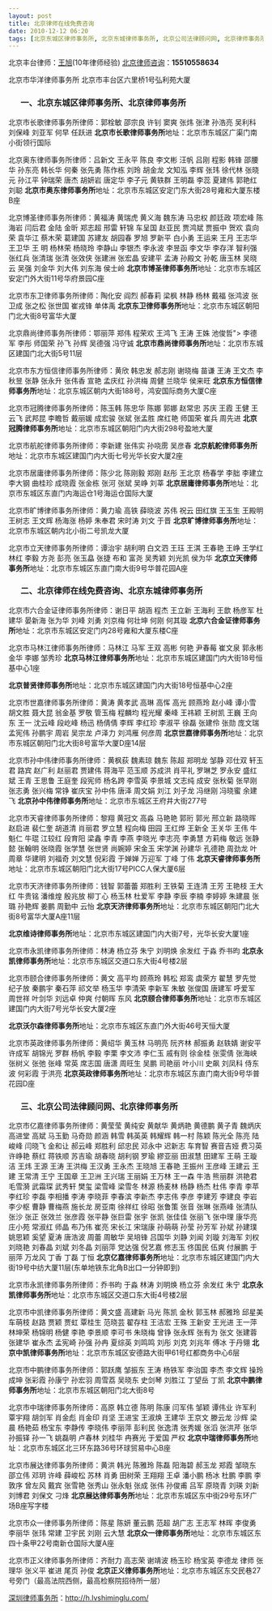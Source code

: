 ```yaml
---
layout: post
title: 北京律师在线免费咨询
date: 2010-12-12 06:20
tags: [北京东城区律师事务所, 北京东城律师事务所, 北京公司法律顾问网, 北京律师事务所, 北京律师在线咨询]
---
```

北京丰台律师：<a href="http://h.lvshiminglu.com/bj" target="_blank">王旭</a>(10年律师经验)
<a href="http://h.lvshiminglu.com/law/category/beijing" target="_blank">北京律师咨询</a>：<strong>15510558634</strong>

北京市华洋律师事务所
北京市丰台区六里桥1号弘利苑大厦
<ol>
<h3>一、北京东城区律师事务所、北京律师事务所</h3>
</ol>
北京市长歌律师事务所律师：郭栓敏 邵宗良 许钊 窦爽 张炜  张津 孙浩亮 吴利科 刘保峰 刘亚军 何早 任跃进
<strong>北京市长歌律师事务所</strong>地址：北京市东城区广渠门南小街领行国际

北京奥东律师事务所律师：吕新文 王永平 陈良 李文彬 汪帆 吕刚 程影 韩锋 邵腰华 孙东亮 韩长华 何秦 张先勇 陈作栋 刘玲 胡金龙 文知泓 李辉 张玮 徐代林 张晓元 孙江平 钟瑞荣 唐杰 胡妍岩 唐定华 李子元 黄轶群 王明磊 李蕊 夏建伟 郭艳红 刘聪
<strong>北京市奥东律师事务所</strong>地址：北京市东城区安定门东大街28号雍和大厦东楼B座

北京博圣律师事务所律师：黄福涛 黄瑞虎 黄义海 魏东涛 马忠权 颜廷政 项宏峰 陈海岩 闫后君 金陆 金昕 郑志超 邢雷 轩锦 车呈国 赵亚民 贾鸿斌 贾振中 贺欢 袁向荣 袁华江 蔡木荣 葛建国 苏建友 胡园春 罗旭 罗新平 白小勇 王运来 王月 王志华 王卫华 王 明 杨林荣 杨晓玲 李静山 李银杰 李永波 李昱函 李文华 李存洋 智利强 张红兵 张清瑞 张清 张效侠 张建洲 张宏晶 安建平 孟涛 孙殿文 孙乾 唐玉林 吴晓云 吴强 刘金华 刘大伟 刘东海 侯士岭
<strong>北京市博圣律师事务所</strong>地址：北京市东城区安定门外大街11号华府景园C座

北京市东卫律师事务所律师：陶化安 阎烈 郝春莉 梁枫 林静 杨林 戴福 张鸿波 张卫成 张之松 张世国 崔戎锋 单体禹
<strong>北京东卫律师事务所</strong>地址：北京市东城区朝阳门北大街8号富华大厦

北京鼎尚律师事务所律师：鄂丽萍 郑伟 程荣欢 王鸿飞 王涛 王姝 池俊哲"&gt; 李德军 李彤 师国荣 孙飞 孙辉 吴德强 冯守诚
<strong>北京市鼎尚律师事务所</strong>地址：北京市东城区建国门北大街5号11层

北京市东方恒信律师事务所律师：黄欣 韩忠发 郝志刚 谢晓梅 苗谦 王涛 王文杰 李秋昱 张静 张永升 张伟香 宣艳 孟庆红 孙洪梅 周健 兰晓华 侯来旺
<strong>北京东方恒信律师事务所</strong>地址：北京东城区朝内大街188号，鸿安国际商务大厦C座

北京市冠腾律师事务所律师：陈玉韩 陈忠华 陈娜 郭娜 赵常忠 苏庆 王霞 王健 王云飞 武邦昆 李瞻哲 戴丽媛 成宏骏 张斌 张孟胜 席红艳 师国荣 崔兵 周先进
<strong>北京冠腾律师事务所</strong>地址：北京市东城区朝阳门内大街298号盈地大厦

北京市航舵律师事务所律师：李新建 张伟实 孙哓雳 吴彦春
<strong>北京航舵律师事务所</strong>地址：北京市东城区建国门内大街七号光华长安大厦2座

北京市居庸律师事务所律师：陈少北 陈刚毅 郑刚 赵彤 王北京 杨春学 李胐 李建立 李大钢 曲桂珍 成晓霞 张金栋 张河 张斌 吴峥 刘莘
<strong>北京居庸律师事务所</strong>地址：北京市东城区东直门内海运仓1号海运仓国际大厦

北京市旷博律师事务所律师：黄力瑜 高铁 薛晓波 苏伟 祝云 田红旗 王玉生 王殿明 王树志 王文辉 杨海涨 杨婷 朱奉君 宋时涛 刘文 于晋
<strong>北京旷博律师事务所</strong>地址：北京市东城区朝内北小街二号凯龙大厦

北京市立天律师事务所律师：谭治宇 胡利明 白文泗 王珏 王淇 王春艳 王峥 王学红 林红 李毅 方尧 彭亮 张玉皛 张捷 布和 富尧 吴秀颖 刘光凯 侯为华
<strong>北京立天律师事务所</strong>地址：北京市东城区东直门南大街9号华普花园A座
<ol>
<h3>二、北京律师在线免费咨询、北京东城律师事务所</h3>
</ol>
北京市六合金证律师事务所律师：谢日平 胡涵 程杰 王立新 王海利 王歆 杨彦军 杜建华 晏新海 张为华 刘峰 刘勇 刘京梅 何壮坤 何刚 何其璇
<strong>北京六合金证律师事务所</strong>地址：北京市东城区安定门内28号雍和大厦东楼C座

北京市马林江律师事务所律师：马林江 马军 王双 高彬 何艳 尹春莓 崔文泉 郭永彬 金华 李娜 邹秀珍
<strong>北京马林江律师事务所</strong>地址：北京市东城区建国门内大街18号恒基中心1座

<strong>北京普贤律师事务所</strong>地址：北京市东城区建国门内大街18号恒基中心2座

北京市世嘉律师事务所律师：黄涛 黄孝武 高琳 高恽 高光 顾燕玲 赵小峰 谭小雪 胡文胜 聂大昆 翁金基 罗敬 管玉梅 程麟均 程光耀 秦峰 王祎颖 王树凯 王巍 王向东 王一 沈云峰 段屹峰 杨迅 杨倩倩 李辉 李红珍 李淑平 徐磊 张建伶 张勋 庞文瑞 孟宪伟 孙鹏宇 周岩 吴宗龙 卢泽力 刘鸿雁 何彦周
<strong>北京世嘉律师事务所</strong>地址：北京市东城区朝阳门北大街8号富华大厦D座14层

北京市孙中伟律师事务所律师：黄枫荻 魏素琼 魏东 陈超 郑明龙 邹静 邓仕双 轩玉君 路宾 赵广利 赵丽君 贾建伟 蒋海平 范玉顺 苏成洪 肖平礼 罗琳芝 罗永安 盛红斌 王青 王思鲁 王庭奎 段宪师 杨名跨 李雪英 李景城 文志纯 成安 张秋菊 张早刚 张志勇 张兴梅 常铮 崔庆宝 孙中伟 唐泽 周文娟 刘江 刘子龙 冯继刚 冯晓蜜 余建飞
<strong>北京孙中伟律师事务所</strong>地址：北京市东城区王府井大街277号

北京市天睿律师事务所律师：黎翔 黄冠文 高淼 马艳艳 郭珩 郭光 邢立新 路晓晖 赵启进 裴仁奎 胡道清 肖丽君 罗立慧 程向梅 田园 王红烨 王新全 王关华 王伟 牛魁仁 牛琨 江较红 段育阳 梁鑫 李青 李燕 李晓光 李志亮 李勇慧 方莉梅 敬远 张静懿 张翰明 张晓霞 张学慧 张世贤 尚婉婷 宋金玉 宋学渊 孙建华 孔德艳 周劲龙 叶周章 华建明 刘福奇 刘文慧 倪彩霞 于婵婵 万迎军 丁峰 丁伟
<strong>北京天睿律师事务所</strong>地址：北京市东城区朝阳门北大街17号PICC人保大厦6层

北京市天济律师事务所律师：钱智 郭蕾蕾 郑胜利 王铁菊 王连清 王芳 王艳枝 王大红 牛贵铭 潘维煌 殷兆放 柳丁心 杨玉林 杜爱军 李静 李辰 李楠 李婷婷 朱建晨 张璐 孙艳辉 姜鹏 周勤中 云怡
<strong>北京天济律师事务所</strong>地址：北京市东城区朝阳门北大街8号富华大厦A座11层

<strong>北京维诗律师事务所</strong>地址：北京市东城区建国门内大街7号，光华长安大厦1座

北京市永凯律师事务所律师：林涛 杨立芬 朱宁 刘明焕 余发红 于淼 乔书昀
<strong>北京永凯律师事务所</strong>地址：北京市东城区交道口东大街4号楼2层

北京市颐合律师事务所律师：黄文 高平均 顾燕玲 韩松 郑鸾 虞荣方 翟慧 罗先觉 纪子放 秦鹏宇 秦石萍 祁文举 杨玉华 李清荣 李新军 朱敏 张俊国 唐建军 呼爱军 周世祥 叶剑华 刘远卓 仲爽 付朝晖 东风
<strong>北京颐合律师事务所</strong>地址：北京市东城区建国门内大街7号光华长安大厦2座

<strong>北京沃尔森律师事务所</strong>地址：北京市东城区东直门外大街46号天恒大厦

北京市英政律师事务所律师：黄绍华 黄玉林 马明亮 阮齐林 郝振勇 赵轶婧 谢安平 许成军 胡锦光 罗群 杨帆 李毅 李栗 李文沛 李仁玉 戚有则 徐金桂 张雯倩 张海峡 张树义 张弛 张峰 常英 席志国 唐潇 周旺生 吴鹏 司艳丽 叶小川 史飙 刘凤科 侍东波 何彩霞 于洪亮
<strong>北京英政律师事务所</strong>地址：北京市东城区东直门南大街9号华普花园D座
<ol>
<h3>三、北京公司法律顾问网、北京律师事务所</h3>
</ol>
北京市亿嘉律师事务所律师：黄莹莹 黄纯安 黄献华 黄炳艳 黄德鹏 黄子青 魏炳庆 高进堂 高斌 马玉勤 马奇勋 颜涵 韩雪 韩英英 韩耀辉 韩一村 陈颖 陈光全 陈亮 陆峻峰 闫晓飞 金和让 郝云峰 郑胜利 邱忠民 邓永中 迟新志 车育智 赛音吉娅 费习英 许峥艳 蔡红 蒋铁顺 苏吉瑜 胡春晓 胡利钢 罗瑜 繆亚丽 田淑慧 田建军 王萌 王璇洁 王炜 王源 王涛 王洪梅 王汉勇 王永杰 王晓旭 王春艳 王振州 王彦峰 王建云 王建 王常清 王宁 王国章 王卫洲 王兴瑞 王丽娟 王万林 王一森 牛浩 熊丽群 洪艳君 毛雪漪 武霜琛 武秀轩 樊玺 梁雪峰 梁雪冬 林源 杨麦林 杨静 杨杰 杜伟 李青 李苹 李红珍 李磊 李相播 李涛 李晓菲 李春滨 李新杰 李志伟 李彦 李建芳 李建良 李岩 李少枢 曹静 曹梅燕 施长龙 房亚南 徐祥红 徐昭 张鲁策 张音 张琳 张燕峰 张清队 张沙 张正 张效兰 张彦霞 张平静 张巨雷 张宇 张凯 张佳佳 张丽飞 张中理 康华亮 庄小苑 常淑红 师晶 布乃伟 崔亮 宋长江 宋瑞康 孙萌萌 孙莹 孙芳军 孙斌 孙建璞 姚思颖 奚望 夏涛 唐浩波 周蕾 周敏华 吴培锋 吕国华 刘静 刘闻 刘璇 刘海军 刘权 刘晓艳 刘春晶 刘斌 刘冬晶 刘丽萍 党达强 倪艺嘉 修志玉 佟国民 伍爽 付展鹏 于丽萍 万龙风 丁香 丁磊 丁恒
<strong>北京亿嘉律师事务所</strong>地址：北京市东城区建国门内大街19号中纺大厦11层(东单地铁东北角B出口一分钟即到)

北京市永凯律师事务所律师：乔书昀 于淼 林涛 刘明焕 杨立芬 余发红 朱宁
<strong>北京永凯律师事务所</strong>地址：北京市东城区交道口东大街4号楼2层

北京市中凯律师事务所律师：黄文盛 高建新 马光 陈凯 金秋 郭玉林 郝雅玲 邱星美 车萌枝 赵路 贾颖 贾虹 覃桂生 范晓芸 翟存柱 王洁宏 王殊 王新安 王光进 王一萍 林坤荣 杨锦明 杨健 李艳 李景顺 李可书 朱晓梅 曾铮 张永辉 张有为 张文 张建蓉 张建华 崔永杰 孟宪崎 孙强 孙冉 夏综英 刘鸣鸣 刘彤 刘克 刘兆年 傅冰 于丹翎
<strong>北京中凯律师事务所</strong>地址：北京市东城区安德路大街甲61号红都商务中心6层

北京市中鹏律师事务所律师：郭跃鹰 邹振东 王涛 杨铁军 李治国 李杰 李文辉 操玲 成坤 张彩霞 孙康宁 孙宏羽 周雪荔 吴晓东 史剑琴 刘胜江 丁望岳 丁凯
<strong>北京中鹏律师事务所</strong>地址：北京市东城区朝阳门北大街8号

北京市中瑞律师事务所律师：高原 韩立德 陈明 陈康 闫军伟 邹颖 谭伟业 许军利 覃宇翔 胡剑军 肖金彪 肖金印 肖坚 王进宝 王淑焕 王建华 王京文 滕云龙 沙辉 梁晨 杨艳茹 杨宝东 李静传 李晓伟 李丽萍 彭利民 张逸清 张秀媛 张滔 张洪芹 张华 孙振铎 孙一飞 姚磊明 卢春林 刘桂华 冉赛光 于爱国 严权
<strong>北京中瑞律师事务所</strong>地址：北京市东城区北三环东路36号环球贸易中心B座

北京市展达律师事务所律师：黄洪 韩光 陈雅玲 陈磊 阳海碧 郝玉龙 郑霞 邹晓东 邵立伟 邓玥 许峰 薛峻松 苏林 肖勇 田树荣 王翔翔 王卓 潘小鹏 杨冰 杜鹏 李鹏 李敦序 曾左风 戴宾 张雪艳 张秀山 张永魁 张成 张伟 孙俊甫 吕军 原晓青 刘瑛 刘新 刘博君 刘保文 刁烽
<strong>北京展达律师事务所</strong>地址：北京市东城区东中街29号东环广场B座写字楼

北京市众一律师事务所律师：陈星 陈妍 董云鹏 范超 胡广志 王志军 林晖 李俊勇 李丽华 张玮 常建 卫宇民 刘刚 云大慧
<strong>北京众一律师事务所</strong>地址：北京市东城区东四十条甲22号南新仓国际大厦A座

北京市正义律师事务所律师：齐耐力 高志荣 谢靖波 杨玉珍 杨宝英 李德龙 律师 张理华 张义平 崔进 尾页 孙俊
<strong>北京正义律师事务所</strong>地址：北京市东城区东交民巷27号旁门（最高法院西侧，最高检察院招待所一层）

<a href="http://h.lvshiminglu.com/">深圳律师事务所</a>：<a href="http://h.lvshiminglu.com/">http://h.lvshiminglu.com/</a>

